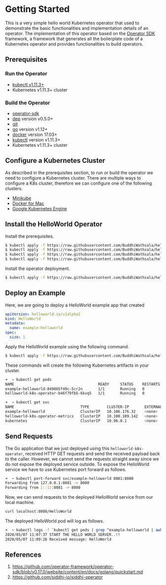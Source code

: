 # Getting Started
This is a very simple hello world Kubernetes operator that used to demonstrate the basic functionalities and implementation details of an operator. The implementation of this operator based on the [Operator SDK](https://github.com/operator-framework/operator-sdk/) framework, a framework that generates all the boilerplate code of a Kubernetes operator and provides functionalities to build operators.

## Prerequisites

### Run the Operator
- [kubectl v1.11.3+](https://kubernetes.io/docs/tasks/tools/install-kubectl/)
- Kubernetes v1.11.3+ cluster

### Build the Operator
- [operator-sdk](https://github.com/operator-framework/operator-sdk/blob/master/doc/user/install-operator-sdk.md)
- [dep](https://golang.github.io/dep/docs/installation.html) version v0.5.0+
- [git](https://git-scm.com/downloads)
- [go](https://golang.org/dl/) version v1.12+
- [docker](https://docs.docker.com/install/) version 17.03+
- [kubectl](https://kubernetes.io/docs/tasks/tools/install-kubectl/) version v1.11.3+
- Kubernetes v1.11.3+ cluster

## Configure a Kubernetes Cluster
As described in the prerequisites section, to run or build the operator we need to configure a Kubernetes cluster. There are multiple ways to configure a K8s cluster, therefore we can configure one of the following clusters. 

- [Minikube](https://github.com/kubernetes/minikube#installation)
- [Docker for Mac](https://docs.docker.com/docker-for-mac/install/)
- [Google Kubernetes Engine](https://github.com/siddhi-io/siddhi-operator/blob/v0.2.2/docs/gke-setup.md)

## Install the HelloWorld Operator

Install the prerequisites.
```sh
$ kubectl apply -f https://raw.githubusercontent.com/BuddhiWathsala/helloworld-k8s-operator/v0.2.0/deploy/crds/helloworld.io_helloworlds_crd.yaml
$ kubectl apply -f https://raw.githubusercontent.com/BuddhiWathsala/helloworld-k8s-operator/v0.2.0/deploy/service_account.yaml
$ kubectl apply -f https://raw.githubusercontent.com/BuddhiWathsala/helloworld-k8s-operator/v0.2.0/deploy/role.yaml
$ kubectl apply -f https://raw.githubusercontent.com/BuddhiWathsala/helloworld-k8s-operator/v0.2.0/deploy/role_binding.yaml
```
Install the operator deployment.

```sh
$ kubectl apply -f https://raw.githubusercontent.com/BuddhiWathsala/helloworld-k8s-operator/v0.2.0/deploy/operator.yaml
```

## Deploy an Example

Here, we are going to deploy a HelloWorld example app that created 
```yaml
apiVersion: helloworld.io/v1alpha1
kind: HelloWorld
metadata:
  name: example-helloworld
spec:
  size: 1
```

Apply the HelloWorld example using the following command.
```sh
$ kubectl apply -f https://raw.githubusercontent.com/BuddhiWathsala/helloworld-k8s-operator/v0.2.0/deploy/crds/helloworld.io_v1alpha1_helloworld_cr.yaml
```

These commands will create the following Kubernetes artifacts in your cluster.

```sh
➜  ~ kubectl get pods
NAME                                      READY     STATUS    RESTARTS   AGE
example-helloworld-849865f49c-5cr2n       1/1       Running   0          84s
helloworld-k8s-operator-b46f79fb5-6kvq5   1/1       Running   0          112s

➜  ~ kubectl get svc
NAME                              TYPE        CLUSTER-IP       EXTERNAL-IP   PORT(S)             AGE
example-helloworld                ClusterIP   10.106.176.32    <none>        8080/TCP            97s
helloworld-k8s-operator-metrics   ClusterIP   10.108.109.142   <none>        8383/TCP,8686/TCP   108s
kubernetes                        ClusterIP   10.96.0.1        <none>        443/TCP             4d19h
```

## Send Requests

The Go application that we just deployed using this `helloworld-k8s-operator`, received HTTP GET requests and send the received payload back to the caller. However, we cannot send the requests straight away since we do not expose the deployed service outside. To expose the HelloWorld service we have to use Kubernetes port forward as follows.
```sh
➜  ~ kubectl port-forward svc/example-helloworld 8081:8080
Forwarding from 127.0.0.1:8081 -> 8080
Forwarding from [::1]:8081 -> 8080
```

Now, we can send requests to the deployed HelloWorld service from our local machine.

```sh
curl localhost:8080/HelloWorld
```

The deployed HelloWorld pod will log as follows.

```sh
➜  ~ kubectl logs -f `kubectl get pods | grep ^example-helloworld | awk '{print $1}'`
2020/05/07 11:07:37 START THE HELLO WORLD SERVER..!!
2020/05/07 11:09:26 Received message: HelloWorld
```

## References

1. https://github.com/operator-framework/operator-sdk/blob/v0.17.0/website/content/en/docs/golang/quickstart.md
1. https://github.com/siddhi-io/siddhi-operator